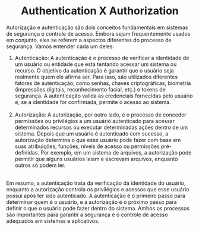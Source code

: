 <h1 align="center">Authentication X Authorization</h1>

Autorização e autenticação são dois conceitos fundamentais em sistemas de segurança e controle de acesso. Embora sejam frequentemente usados em conjunto, eles se referem a aspectos diferentes do processo de segurança. Vamos entender cada um deles:

<ol>

<li>Autenticação:
A autenticação é o processo de verificar a identidade de um usuário ou entidade que está tentando acessar um sistema ou recurso. O objetivo da autenticação é garantir que o usuário seja realmente quem ele afirma ser. Para isso, são utilizados diferentes fatores de autenticação, como senhas, chaves criptográficas, biometria (impressões digitais, reconhecimento facial, etc.) e tokens de segurança. A autenticação valida as credenciais fornecidas pelo usuário e, se a identidade for confirmada, permite o acesso ao sistema.</li><br>

<li>Autorização:
A autorização, por outro lado, é o processo de conceder permissões ou privilégios a um usuário autenticado para acessar determinados recursos ou executar determinadas ações dentro de um sistema. Depois que um usuário é autenticado com sucesso, a autorização determina o que esse usuário pode fazer com base em suas atribuições, funções, níveis de acesso ou permissões pré-definidas. Por exemplo, em um sistema de arquivos, a autorização pode permitir que alguns usuários leiam e escrevam arquivos, enquanto outros só podem ler.</li><br>

</ol>

Em resumo, a autenticação trata da verificação da identidade do usuário, enquanto a autorização controla os privilégios e acessos que esse usuário possui após ter sido autenticado. A autenticação é o primeiro passo para determinar quem é o usuário, e a autorização é o próximo passo para definir o que o usuário pode fazer dentro do sistema. Ambos os processos são importantes para garantir a segurança e o controle de acesso adequados em sistemas e aplicativos.